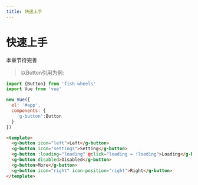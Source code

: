 ```yaml
---
title: 快速上手
---
```


# 快速上手

本章节待完善

<!-- ## 安装

请参考 [安装](../install/) 章节 -->


<!-- ## Hello World -->

> 以Button引用为例:

```javascript
import {Button} from 'fish-wheels'
import Vue from 'vue'

new Vue({
  el: '#app',
  components: {
    'g-button':Button
  }
})
```

```html
<template>
  <g-button icon="left">Left</g-button>
  <g-button icon="settings">Setting</g-button>
  <g-button :loading="loading" @click="loading = !loading">Loading</g-button>
  <g-button disabled>Disabled</g-button>
  <g-button>More</g-button>
  <g-button icon="right" icon-position="right">Right</g-button>
</template>      
```
